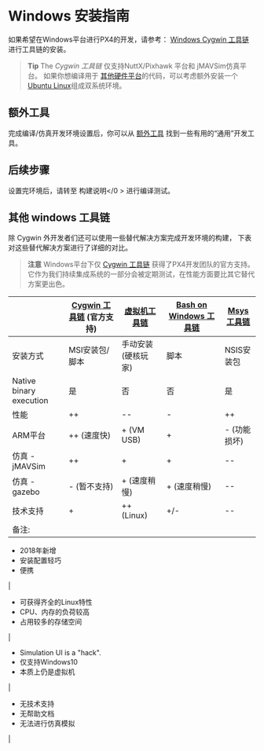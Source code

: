 # Windows 安装指南

如果希望在Windows平台进行PX4的开发，请参考： [Windows Cygwin 工具链](../setup/dev_env_windows_cygwin.md)进行工具链的安装。

> **Tip** The *Cygwin 工具链* 仅支持NuttX/Pixhawk 平台和 jMAVSim仿真平台。 如果你想编译用于 [其他硬件平台](/setup/dev_env.md#supported-targets)的代码，可以考虑额外安装一个 [Ubuntu Linux](http://ubuntu.com)组成双系统环境。

## 额外工具

完成编译/仿真开发环境设置后，你可以从 [额外工具](../setup/generic_dev_tools.md) 找到一些有用的“通用”开发工具。

## 后续步骤

设置完环境后，请转至 构建说明</0 > 进行编译测试。</p> 

## 其他 windows 工具链

除 Cygwin 外开发者们还可以使用一些替代解决方案完成开发环境的构建， 下表对这些替代解决方案进行了详细的对比。

> **注意** Windows平台下仅 [Cygwin 工具链](../setup/dev_env_windows_cygwin.md) 获得了PX4开发团队的官方支持。 它作为我们持续集成系统的一部分会被定期测试，在性能方面要比其它替代方案更出色。

|                         | [Cygwin 工具链](../setup/dev_env_windows_cygwin.md) **(官方支持)** | [虚拟机工具链](../setup/dev_env_windows_vm.md) | [Bash on Windows 工具链](../setup/dev_env_windows_bash_on_win.md) | [Msys 工具链](../setup/dev_env_windows_msys.md) |
| ----------------------- | ----------------------------------------------------------- | ---------------------------------------- | -------------------------------------------------------------- | -------------------------------------------- |
| 安装方式                    | MSI安装包/脚本                                                   | 手动安装 (硬核玩家)                              | 脚本                                                             | NSIS安装包                                      |
| Native binary execution | 是                                                           | 否                                        | 否                                                              | 是                                            |
| 性能                      | ++                                                          | --                                       | -                                                              | ++                                           |
| ARM平台                   | ++ (速度快)                                                    | + (VM USB)                               | +                                                              | - (功能损坏)                                     |
| 仿真 - jMAVSim            | ++                                                          | +                                        | +                                                              | --                                           |
| 仿真 - gazebo             | - (暂不支持)                                                    | + (速度稍慢)                                 | + (速度稍慢)                                                       | --                                           |
| 技术支持                    | +                                                           | ++ (Linux)                               | +/-                                                            | --                                           |
| 备注:                     |                                                             |                                          |                                                                |                                              |

- 2018年新增
- 安装配置轻巧
- 便携

|

- 可获得齐全的Linux特性
- CPU、内存的负荷较高
- 占用较多的存储空间

|

- Simulation UI is a "hack".
- 仅支持Windows10
- 本质上仍是虚拟机

|

- 无技术支持
- 无帮助文档
- 无法进行仿真模拟

|